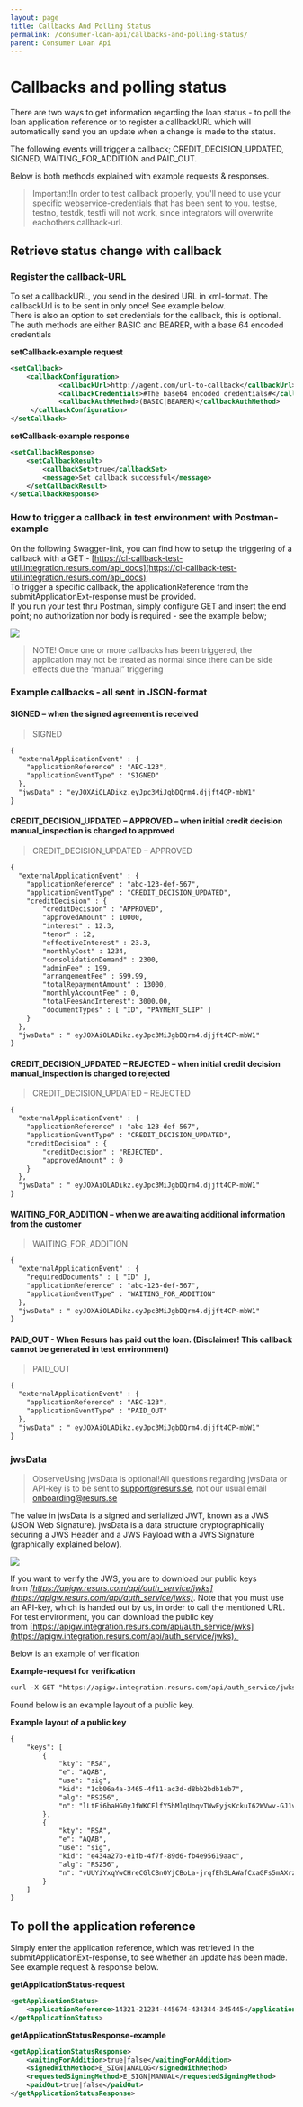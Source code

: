 ```yaml
---
layout: page
title: Callbacks And Polling Status
permalink: /consumer-loan-api/callbacks-and-polling-status/
parent: Consumer Loan Api
---
```



# Callbacks and polling status 

There are two ways to get information regarding the loan status - to
poll the loan application reference or to register a callbackURL which
will automatically send you an update when a change is made to the
status.

The following events will trigger a callback; CREDIT_DECISION_UPDATED,
SIGNED, WAITING_FOR_ADDITION and PAID_OUT.

Below is both methods explained with example requests & responses.  

> Important!In order to test callback properly, you'll need to use your
> specific webservice-credentials that has been sent to you. testse,
> testno, testdk, testfi will not work, since integrators will overwrite
> eachothers callback-url.

## Retrieve status change with callback
### Register the callback-URL
To set a callbackURL, you send in the desired URL in xml-format. The
callbackUrl is to be sent in only once! See example below.  
There is also an option to set credentials for the callback, this is
optional. The auth methods are either BASIC and BEARER, with a base 64
encoded credentials

**setCallback-example request**
```xml
<setCallback>
    <callbackConfiguration>
            <callbackUrl>http://agent.com/url-to-callback</callbackUrl>
            <callbackCredentials>#The base64 encoded credentials#</callbackCredentials>
            <callbackAuthMethod>(BASIC|BEARER)</callbackAuthMethod>
     </callbackConfiguration>
</setCallback>
```
**setCallback-example response**
```xml
<setCallbackResponse>
    <setCallbackResult>
        <callbackSet>true</callbackSet>
        <message>Set callback successful</message>
    </setCallbackResult>
</setCallbackResponse>
```
### How to trigger a callback in test environment with Postman-example
On the following Swagger-link, you can find how to setup the triggering
of a callback with a GET -
[https://cl-callback-test-util.integration.resurs.com/api_docs](https://cl-callback-test-util.integration.resurs.com/api_docs)  
To trigger a specific callback, the applicationReference from the
submitApplicationExt-response must be provided.  
If you run your test thru Postman, simply configure GET and insert the
end point; no authorization nor body is required - see the example
below;

![](../../attachments/29491203/59342879.png)

> NOTE! Once one or more callbacks has been triggered, the application
> may not be treated as normal since there can be side effects due the
> “manual” triggering

### Example callbacks - all sent in JSON-format
#### SIGNED – when the signed agreement is received
> SIGNED
```xml
{
  "externalApplicationEvent" : {
    "applicationReference" : "ABC-123",
    "applicationEventType" : "SIGNED"
  },
  "jwsData" : "eyJOXAiOLADikz.eyJpc3MiJgbDQrm4.djjft4CP-mbW1"
}
```

#### CREDIT_DECISION_UPDATED – APPROVED – when initial credit decision manual_inspection is changed to approved
> CREDIT_DECISION_UPDATED – APPROVED
```xml
{
  "externalApplicationEvent" : {
    "applicationReference" : "abc-123-def-567",
    "applicationEventType" : "CREDIT_DECISION_UPDATED",
    "creditDecision" : {
        "creditDecision" : "APPROVED",
        "approvedAmount" : 10000,
        "interest" : 12.3,
        "tenor" : 12,
        "effectiveInterest" : 23.3,
        "monthlyCost" : 1234,
        "consolidationDemand" : 2300,
        "adminFee" : 199,
        "arrangementFee" : 599.99,
        "totalRepaymentAmount" : 13000,
        "monthlyAccountFee" : 0,
        "totalFeesAndInterest": 3000.00,
        "documentTypes" : [ "ID", "PAYMENT_SLIP" ]
    }
  },
  "jwsData" : " eyJOXAiOLADikz.eyJpc3MiJgbDQrm4.djjft4CP-mbW1"
}
```

#### CREDIT_DECISION_UPDATED – REJECTED – when initial credit decision manual_inspection is changed to rejected
> CREDIT_DECISION_UPDATED – REJECTED
```xml
{
  "externalApplicationEvent" : {
    "applicationReference" : "abc-123-def-567",
    "applicationEventType" : "CREDIT_DECISION_UPDATED",
    "creditDecision" : {
        "creditDecision" : "REJECTED",
        "approvedAmount" : 0
    }
  },
  "jwsData" : " eyJOXAiOLADikz.eyJpc3MiJgbDQrm4.djjft4CP-mbW1"
}
```

#### WAITING_FOR_ADDITION – when we are awaiting additional information from the customer
> WAITING_FOR_ADDITION
```xml
{
  "externalApplicationEvent" : {
    "requiredDocuments" : [ "ID" ],
    "applicationReference" : "abc-123-def-567",
    "applicationEventType" : "WAITING_FOR_ADDITION"
  },
  "jwsData" : " eyJOXAiOLADikz.eyJpc3MiJgbDQrm4.djjft4CP-mbW1"
}
```

#### PAID_OUT - When Resurs has paid out the loan. (Disclaimer! This callback cannot be generated in test environment)
> PAID_OUT
```xml
{
  "externalApplicationEvent" : {
    "applicationReference" : "ABC-123",
    "applicationEventType" : "PAID_OUT"
  },
  "jwsData" : " eyJOXAiOLADikz.eyJpc3MiJgbDQrm4.djjft4CP-mbW1"
}
```

### jwsData
> ObserveUsing jwsData is optional!All questions regarding jwsData or
> API-key is to be sent to support@resurs.se, not our usual email
> onboarding@resurs.se

The value in jwsData is a signed and serialized JWT, known as a JWS
(JSON Web Signature). jwsData is a data structure cryptographically
securing a JWS Header and a JWS Payload with a JWS Signature
(graphically explained below).

![](../../attachments/29491203/29491242.png)

If you want to verify the JWS, you are to download our public keys
from *[https://apigw.resurs.com/api/auth_service/jwks](https://apigw.resurs.com/api/auth_service/jwks)*.
Note that you must use an API-key, which is handed out by us, in order
to call the mentioned URL.  
For test environment, you can download the public key
from [https://apigw.integration.resurs.com/api/auth_service/jwks](https://apigw.integration.resurs.com/api/auth_service/jwks). 

Below is an example of verification 

**Example-request for verification**
```xml
curl -X GET "https://apigw.integration.resurs.com/api/auth_service/jwks" -H "accept: application/json" -H "apikey: e3331b3687xxxxxxxxxxd9d4197f30b9
```
Found below is an example layout of a public key.

**Example layout of a public key**
```xml
{
    "keys": [
        {
            "kty": "RSA",
            "e": "AQAB",
            "use": "sig",
            "kid": "1cb06a4a-3465-4f11-ac3d-d8bb2bdb1eb7",
            "alg": "RS256",
            "n": "lLtFi6baHG0yJfWKCFlfY5hMlqUoqvTWwFyjsKckuI62WVwv-GJ1vTPnCk9cptRjqGltQ4IJxv8FYOPPjaRi98li53BnaHRmg6pITF68OAIbnTpMn3_hqctSS_6XM2s-PFMfctbFuSj_W4IzC2f1FmCXJSONz16zxy6kvlyC-ZVBLbN1WpWsheufGqR7tWibj780lgA8nwTQNHUXhdlydOU3CVfGEgs9IRx8vB53n0nTHwBdMI5i5ta9wEe2f7r6I4YqganJL_q_ilYfrbAB2yOCQz4AiWOpQzrhZCV54tiSGfz4lVfVS_oJOy17LapdSqxnBmJwX_R4uTR0g7BLWw"
        },
        {
            "kty": "RSA",
            "e": "AQAB",
            "use": "sig",
            "kid": "e434a27b-e1fb-4f7f-89d6-fb4e95619aac",
            "alg": "RS256",
            "n": "vUUYiYxqYwCHreCGlCBn0YjCBoLa-jrqfEhSLAWafCxaGFs5mAXrzb6Zzc_cfzNptNQMtA4x2qhF68copSbGyXxq8ZQl-10J0cjLJ2HW98-5jJiGit3MIR5cEGEjMrRzdaltCFiGSIeussdJMOvNtJk7-OGMQgxMVMJ6PK5zARsNauj85WuB2UyOg6EDBRP7pfmQ9V4bBRGM-s3PQZbBCD-       Mcr1K0tQTc60wftRiC78AxlVubF60jpj6l1bcvpsdld8uF1wVIrU8gjh65CL9KTXMmb261PLrv-op8TSjFMT-DPw4Jb54RxqjbEO9ze6b6BJo-0eU7_suqzitMT4JaQ"
        }
    ]
}
```

## **To poll the application reference**
Simply enter the application reference, which was retrieved in the
submitApplicationExt-response, to see whether an update has been made.
See example request & response below.

**getApplicationStatus-request**
```xml
<getApplicationStatus>
    <applicationReference>14321-21234-445674-434344-345445</applicationReference>
</getApplicationStatus>
```
**getApplicationStatusResponse-example**
```xml
<getApplicationStatusResponse>
    <waitingForAddition>true|false</waitingForAddition>
    <signedWithMethod>E_SIGN|ANALOG</signedWithMethod>
    <requestedSigningMethod>E_SIGN|MANUAL</requestedSigningMethod>
    <paidOut>true|false</paidOut>
</getApplicationStatusResponse>
```

